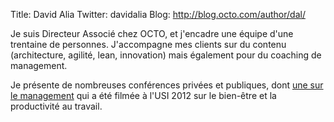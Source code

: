Title: David Alia
Twitter: davidalia
Blog: http://blog.octo.com/author/dal/

Je suis Directeur Associé chez OCTO, et j'encadre une équipe d'une trentaine de personnes. J'accompagne mes clients sur du contenu (architecture, agilité, lean, innovation) mais également pour du coaching de management.

Je présente de nombreuses conférences privées et publiques, dont [une sur le management][] qui a été filmée à l'USI 2012 sur le bien-être et la productivité au travail.

[une sur le management]: http://www.usievents.com/fr/conferences/11-paris-usi-2012/sessions/1047-plaisir-et-productivite-10-regles-d-or
